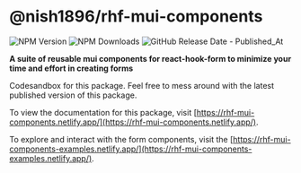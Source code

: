 # @nish1896/rhf-mui-components

![NPM Version](https://img.shields.io/npm/v/%40nish1896%2Frhf-mui-components)
![NPM Downloads](https://img.shields.io/npm/dt/%40nish1896%2Frhf-mui-components)
![GitHub Release Date - Published_At](https://img.shields.io/github/release-date/nishkohli96/rhf-mui-components)

**A suite of reusable mui components for react-hook-form to minimize your time and effort in creating forms**

Codesandbox for this package. Feel free to mess around with the latest published version of this package.

To view the documentation for this package, visit [https://rhf-mui-components.netlify.app/](https://rhf-mui-components.netlify.app/).

To explore and interact with the form components, visit the [https://rhf-mui-components-examples.netlify.app/](https://rhf-mui-components-examples.netlify.app/).
